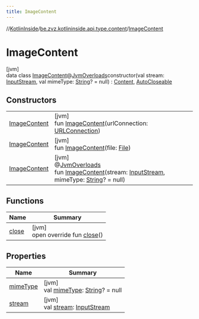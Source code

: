 ```yaml
---
title: ImageContent
---
```

//[KotlinInside](../../../index.html)/[be.zvz.kotlininside.api.type.content](../index.html)/[ImageContent](index.html)



# ImageContent



[jvm]\
data class [ImageContent](index.html)@[JvmOverloads](https://kotlinlang.org/api/latest/jvm/stdlib/kotlin.jvm/-jvm-overloads/index.html)constructor(val stream: [InputStream](https://docs.oracle.com/javase/7/docs/api/java/io/InputStream.html), val mimeType: [String](https://kotlinlang.org/api/latest/jvm/stdlib/kotlin/-string/index.html)? = null) : [Content](../-content/index.html), [AutoCloseable](https://docs.oracle.com/javase/7/docs/api/java/lang/AutoCloseable.html)



## Constructors


| | |
|---|---|
| [ImageContent](-image-content.html) | [jvm]<br>fun [ImageContent](-image-content.html)(urlConnection: [URLConnection](https://docs.oracle.com/javase/7/docs/api/java/net/URLConnection.html)) |
| [ImageContent](-image-content.html) | [jvm]<br>fun [ImageContent](-image-content.html)(file: [File](https://docs.oracle.com/javase/7/docs/api/java/io/File.html)) |
| [ImageContent](-image-content.html) | [jvm]<br>@[JvmOverloads](https://kotlinlang.org/api/latest/jvm/stdlib/kotlin.jvm/-jvm-overloads/index.html)<br>fun [ImageContent](-image-content.html)(stream: [InputStream](https://docs.oracle.com/javase/7/docs/api/java/io/InputStream.html), mimeType: [String](https://kotlinlang.org/api/latest/jvm/stdlib/kotlin/-string/index.html)? = null) |


## Functions


| Name | Summary |
|---|---|
| [close](close.html) | [jvm]<br>open override fun [close](close.html)() |


## Properties


| Name | Summary |
|---|---|
| [mimeType](mime-type.html) | [jvm]<br>val [mimeType](mime-type.html): [String](https://kotlinlang.org/api/latest/jvm/stdlib/kotlin/-string/index.html)? = null |
| [stream](stream.html) | [jvm]<br>val [stream](stream.html): [InputStream](https://docs.oracle.com/javase/7/docs/api/java/io/InputStream.html) |

